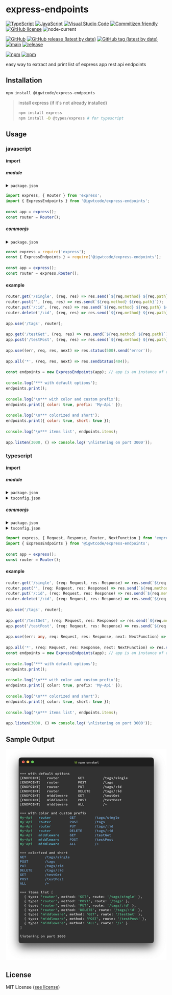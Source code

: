 # express-endpoints

[![TypeScript](https://img.shields.io/badge/--3178C6?logo=typescript&logoColor=ffffff)](https://www.typescriptlang.org/)
[![JavaScript](https://img.shields.io/badge/--F7DF1E?logo=javascript&logoColor=000)](https://www.javascript.com/)
[![Visual Studio Code](https://img.shields.io/badge/--007ACC?logo=visual%20studio%20code&logoColor=ffffff)](https://code.visualstudio.com/)
[![Commitizen friendly](https://img.shields.io/badge/commitizen-friendly-success.svg)](http://commitizen.github.io/cz-cli/)
[![GitHub license](https://img.shields.io/github/license/igwtcode/express-endpoints?color=informational)](https://github.com/igwtcode/express-endpoints/blob/main/LICENSE)
![node-current](https://img.shields.io/node/v/@igwtcode/express-endpoints?color=green)

[![GitHub](https://badgen.net/badge/icon/github?icon=github&label=@igwtcode/express-endpoints)](https://github.com/igwtcode/express-endpoints)
[![GitHub release (latest by date)](https://img.shields.io/github/v/release/igwtcode/express-endpoints?color=informational&logo=github)](https://github.com/igwtcode/express-endpoints/releases)
[![GitHub tag (latest by date)](https://img.shields.io/github/v/tag/igwtcode/express-endpoints?color=informational&logo=github)](https://github.com/igwtcode/express-endpoints/tags)
[![main](https://github.com/igwtcode/express-endpoints/actions/workflows/main.yml/badge.svg)](https://github.com/igwtcode/express-endpoints/actions/workflows/main.yml)
[![release](https://github.com/igwtcode/express-endpoints/actions/workflows/release.yml/badge.svg)](https://github.com/igwtcode/express-endpoints/actions/workflows/release.yml)

[![npm](https://img.shields.io/npm/v/@igwtcode/express-endpoints?color=informational&logo=npm)](https://www.npmjs.com/package/@igwtcode/express-endpoints)
[![npm](https://img.shields.io/npm/dt/@igwtcode/express-endpoints?color=green)](https://www.npmjs.com/package/@igwtcode/express-endpoints)

easy way to extract and print list of express app rest api endpoints

## Installation

```bash
npm install @igwtcode/express-endpoints
```

> install express (if it's not already installed)
>
> ```bash
> npm install express
> npm install -D @types/express # for typescript
> ```

## Usage

### javascript

#### import

##### module

<details>
<summary><code>package.json</code></summary>

```json
{
  "type": "module",
  "scripts": {
    "start": "node app.js"
  },
  "dependencies": {
    "express": "^4.18.2",
    "@igwtcode/express-endpoints": "^1.0.0"
  }
}
```

</details>

```javascript
import express, { Router } from 'express';
import { ExpressEndpoints } from '@igwtcode/express-endpoints';

const app = express();
const router = Router();
```

##### commonjs

<details>
<summary><code>package.json</code></summary>

```json
{
  "type": "commonjs",
  "scripts": {
    "start": "node app.js"
  },
  "dependencies": {
    "express": "^4.18.2",
    "@igwtcode/express-endpoints": "^1.0.0"
  }
}
```

</details>

```javascript
const express = require('express');
const { ExpressEndpoints } = require('@igwtcode/express-endpoints');

const app = express();
const router = express.Router();
```

#### example

```javascript
router.get('/single', (req, res) => res.send(`${req.method} ${req.path}`));
router.post('', (req, res) => res.send(`${req.method} ${req.path}`));
router.put('/:id', (req, res) => res.send(`${req.method} ${req.path} ${req.params.id}`));
router.delete('/:id', (req, res) => res.send(`${req.method} ${req.path} ${req.params.id}`));

app.use('/tags', router);

app.get('/testGet', (req, res) => res.send(`${req.method} ${req.path}`));
app.post('/testPost', (req, res) => res.send(`${req.method} ${req.path}`));

app.use((err, req, res, next) => res.status(500).send('error'));

app.all('*', (req, res, next) => res.sendStatus(404));

const endpoints = new ExpressEndpoints(app); // app is an instance of express or Application

console.log('*** with default options');
endpoints.print();

console.log('\n*** with color and custom prefix');
endpoints.print({ color: true, prefix: 'My-Api' });

console.log('\n*** colorized and short');
endpoints.print({ color: true, short: true });

console.log('\n*** items list', endpoints.items);

app.listen(3000, () => console.log('\nlistening on port 3000'));
```

### typescript

#### import

##### module

<details>
<summary><code>package.json</code></summary>

```json
{
  "type": "module",
  "scripts": {
    "start": "ts-node-esm app.ts"
  },
  "dependencies": {
    "express": "^4.18.2",
    "@igwtcode/express-endpoints": "^1.0.0"
  },
  "devDependencies": {
    "@types/express": "^4.17.16",
    "@types/node": "^18.11.18",
    "ts-node": "^10.9.1",
    "typescript": "^4.9.5"
  }
}
```

</details>

<details>
<summary><code>tsconfig.json</code></summary>

```json
{
  "compilerOptions": {
    "target": "ES6",
    "module": "Node16",
    "moduleResolution": "node16",
    "esModuleInterop": true
  }
}
```

</details>

##### commonjs

<details>
<summary><code>package.json</code></summary>

```json
{
  "type": "commonjs",
  "scripts": {
    "start": "ts-node app.ts"
  },
  "dependencies": {
    "express": "^4.18.2",
    "@igwtcode/express-endpoints": "^1.0.0"
  },
  "devDependencies": {
    "@types/express": "^4.17.16",
    "@types/node": "^18.11.18",
    "ts-node": "^10.9.1",
    "typescript": "^4.9.5"
  }
}
```

</details>

<details>
<summary><code>tsconfig.json</code></summary>

```json
{
  "compilerOptions": {
    "target": "ES6",
    "module": "CommonJS",
    "moduleResolution": "node",
    "esModuleInterop": true
  }
}
```

</details>

```typescript
import express, { Request, Response, Router, NextFunction } from 'express';
import { ExpressEndpoints } from '@igwtcode/express-endpoints';

const app = express();
const router = Router();
```

#### example

```typescript
router.get('/single', (req: Request, res: Response) => res.send(`${req.method} ${req.path}`));
router.post('', (req: Request, res: Response) => res.send(`${req.method} ${req.path}`));
router.put('/:id', (req: Request, res: Response) => res.send(`${req.method} ${req.path} ${req.params.id}`));
router.delete('/:id', (req: Request, res: Response) => res.send(`${req.method} ${req.path} ${req.params.id}`));

app.use('/tags', router);

app.get('/testGet', (req: Request, res: Response) => res.send(`${req.method} ${req.path}`));
app.post('/testPost', (req: Request, res: Response) => res.send(`${req.method} ${req.path}`));

app.use((err: any, req: Request, res: Response, next: NextFunction) => res.status(500).send('error'));

app.all('*', (req: Request, res: Response, next: NextFunction) => res.sendStatus(404));
const endpoints = new ExpressEndpoints(app); // app is an instance of express or Application

console.log('*** with default options');
endpoints.print();

console.log('\n*** with color and custom prefix');
endpoints.print({ color: true, prefix: 'My-Api' });

console.log('\n*** colorized and short');
endpoints.print({ color: true, short: true });

console.log('\n*** items list', endpoints.items);

app.listen(3000, () => console.log('\nlistening on port 3000'));
```

## Sample Output

![output-snapshot-01](https://github.com/igwtcode/express-endpoints/blob/main/docs/output-snapshot-01.png)

## License

MIT License ([see license](https://github.com/igwtcode/express-endpoints/blob/main/LICENSE))
